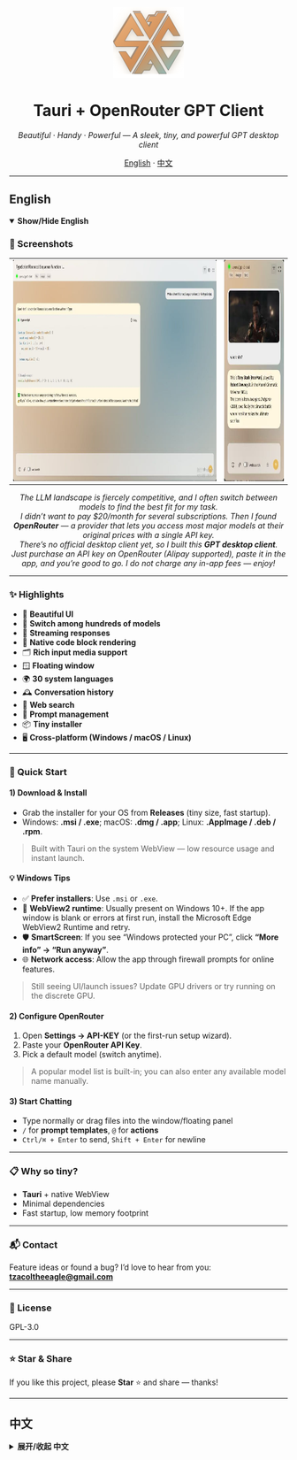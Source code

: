 <p align="center">
  <img src="./images/icon.png" alt="App Icon" width="128" />
</p>

<h1 align="center">Tauri + OpenRouter GPT Client</h1>

<p align="center">
  <em>Beautiful · Handy · Powerful — A sleek, tiny, and powerful GPT desktop client</em>
</p>

<p align="center">
  <a href="#english">English</a> ·
  <a href="#中文">中文</a>
</p>

---

## English

<details open id="english">
<summary><strong>Show/Hide English</strong></summary>

### 📸 Screenshots

<table>
  <tr>
    <td><img src="./images/full.jpg" alt="Full Screen" height="400" /></td>
    <td><img src="./images/small.jpg" alt="Compact Screen" height="400" /></td>
  </tr>
</table>

<p align="center">
  <em>
    The LLM landscape is fiercely competitive, and I often switch between models to find the best fit for my task.<br/>
    I didn’t want to pay $20/month for several subscriptions. Then I found <b>OpenRouter</b> — a provider that lets you access most major models at their original prices with a single API key.<br/>
    There’s no official desktop client yet, so I built this <b>GPT desktop client</b>.<br/>
    Just purchase an API key on OpenRouter (Alipay supported), paste it in the app, and you’re good to go. I do not charge any in-app fees — enjoy!
  </em>
</p>

---

### ✨ Highlights

- 🎨 **Beautiful UI**
- 🔁 **Switch among hundreds of models**
- 🌊 **Streaming responses**
- 🧱 **Native code block rendering**
- 🗂️ **Rich input media support**
- 🪟 **Floating window**
- 🌍 **30 system languages**
- 🕰️ **Conversation history**
- 🔎 **Web search**
- 🧩 **Prompt management**
- 📦 **Tiny installer**
- 🖥️ **Cross-platform (Windows / macOS / Linux)**

---

### 🚀 Quick Start

#### 1) Download & Install
- Grab the installer for your OS from **Releases** (tiny size, fast startup).
- Windows: **.msi / .exe**; macOS: **.dmg / .app**; Linux: **.AppImage / .deb / .rpm**.

> Built with Tauri on the system WebView — low resource usage and instant launch.

#### 💡 Windows Tips
- ✅ **Prefer installers**: Use `.msi` or `.exe`.
- 🧩 **WebView2 runtime**: Usually present on Windows 10+. If the app window is blank or errors at first run, install the Microsoft Edge WebView2 Runtime and retry.
- 🛡️ **SmartScreen**: If you see “Windows protected your PC”, click **“More info” → “Run anyway”**.
- 🌐 **Network access**: Allow the app through firewall prompts for online features.

> Still seeing UI/launch issues? Update GPU drivers or try running on the discrete GPU.

#### 2) Configure OpenRouter
1. Open **Settings → API-KEY** (or the first-run setup wizard).  
2. Paste your **OpenRouter API Key**.  
3. Pick a default model (switch anytime).

> A popular model list is built-in; you can also enter any available model name manually.

#### 3) Start Chatting
- Type normally or drag files into the window/floating panel  
- `/` for **prompt templates**, `@` for **actions**  
- `Ctrl/⌘ + Enter` to send, `Shift + Enter` for newline

---

### 📋 Why so tiny?

- **Tauri** + native WebView  
- Minimal dependencies  
- Fast startup, low memory footprint

---

### 📬 Contact

Feature ideas or found a bug? I’d love to hear from you:  
**tzacoltheeagle@gmail.com**

---

### 📝 License

GPL-3.0

---

### ⭐ Star & Share

If you like this project, please **Star** ⭐ and share — thanks!

</details>

---

## 中文

<details id="中文">
<summary><strong>展开/收起 中文</strong></summary>

### 📸 截图

<table>
  <tr>
    <td><img src="./images/full.jpg" alt="全屏" height="400" /></td>
    <td><img src="./images/small.jpg" alt="紧凑模式" height="400" /></td>
  </tr>
</table>

<p align="center">
  <em>
    现在的 LLM 竞争异常激烈，我常常需要在多个模型之间切换，以便为当下任务选择最合适的那个。<br/>
    但我并不想为不同模型分别支付每月 20 美金的订阅费用。直到我发现了 <b>OpenRouter</b> —— 你可以用一个 API Key、以原价调用几乎所有主流大模型的服务商。<br/>
    他们虽未推出官方桌面客户端，但我已经迫不及待，于是开发了这款 <b>GPT 桌面客户端</b>。<br/>
    你只需在 OpenRouter 官网购买 API Key（支持支付宝），在应用内粘贴配置即可开始使用；本人不会在应用内收取任何费用。现在就享受它吧！
  </em>
</p>

---

### ✨ 核心特性

- 🎨 **优雅美观的 UI**
- 🔁 **支持数百个模型自由切换**
- 🌊 **流式响应**
- 🧱 **原生代码块渲染**
- 🗂️ **多种输入媒体支持**
- 🪟 **悬浮窗**
- 🌍 **30 种系统语言**
- 🕰️ **历史记录**
- 🔎 **联网搜索**
- 🧩 **提示词管理**
- 📦 **超小安装包**
- 🖥️ **跨平台（Windows / macOS / Linux）**

---

### 🚀 快速上手

#### 1) 下载与安装
- 前往 **Releases** 页面下载对应平台的安装包（体积小、启动快）。
- Windows 使用 **.msi / .exe**；macOS 使用 **.dmg / .app**；Linux 使用 **.AppImage / .deb / .rpm**。

> Tauri 基于系统 WebView，资源占用低、启动飞快。

#### 💡 Windows 平台提示
- ✅ **优先使用安装包**：`.msi` 或 `.exe`。  
- 🧩 **WebView2 运行时**：Windows 10+ 通常已内置；若首次启动空白或报错，请安装 Microsoft Edge WebView2 Runtime 后重试。  
- 🛡️ **SmartScreen 提示**：如遇“Windows 保护你的电脑”，点击 **“更多信息” → “仍要运行”**。  
- 🌐 **联网权限**：首次使用联网搜索等功能时，如弹出防火墙提示，请允许应用访问网络。

> 若仍有启动/显示问题，可尝试更新显卡驱动或切换到独显运行。

#### 2) 配置 OpenRouter Key
1. 在应用内打开 **设置 → API-KEY**（或首次启动的引导页）  
2. 粘贴你的 **OpenRouter API Key**  
3. 选择默认模型（可随时切换）

> 内置热门模型清单，也支持手动输入任意可用模型名称。

#### 3) 开始对话
- 直接输入问题，或拖拽文件到窗口/悬浮窗  
- 使用 `/` 呼出**提示词模板**，或 `@` 选择**常用指令**  
- `Ctrl/⌘ + Enter` 发送，`Shift + Enter` 换行

---

### 📋 为什么这么小？

- **Tauri** + 原生 WebView  
- 依赖极简  
- 启动快、内存占用低

---

### 📬 交流与反馈

欢迎提交**功能建议**或**Bug 反馈**：  
**tzacoltheeagle@gmail.com**

---

### 📝 许可

GPL-3.0

---

### ⭐ Star & Share

如果这个项目对你有帮助，欢迎 **Star** ⭐ 并分享给同事朋友！

</details>
